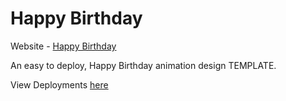 # Happy Birthday

Website - [Happy Birthday](https://Uzairakra.github.io/birthdayx/)

An easy to deploy, Happy Birthday animation design TEMPLATE.

View Deployments [here](https://github.com/Rishabh04-02/happy-birthday/deployments)
